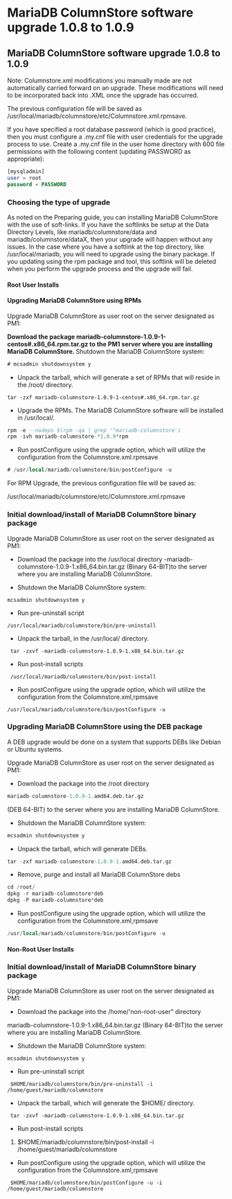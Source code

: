 # MariaDB ColumnStore software upgrade 1.0.8 to 1.0.9

## MariaDB ColumnStore software upgrade 1.0.8 to 1.0.9

Note: Columnstore.xml modifications you manually made are not automatically carried
forward on an upgrade. These modifications will need to be incorporated back into
.XML once the upgrade has occurred.

The previous configuration file will be saved as /usr/local/mariadb/columnstore/etc/Columnstore.xml.rpmsave.

If you have specified a root database password (which is good practice), then you must configure a .my.cnf file with user credentials for the upgrade process to use. Create a .my.cnf file in the user home directory with 600 file permissions with the following content (updating PASSWORD as appropriate):

```sql
[mysqladmin] 
user = root
password = PASSWORD
```

### Choosing the type of upgrade

As noted on the Preparing guide, you can installing MariaDB ColumnStore with the use of soft-links. If you have the softlinks be setup at the Data Directory Levels, like mariadb/columnstore/data and mariadb/columnstore/dataX, then your upgrade will happen without any issues.
In the case where you have a softlink at the top directory, like /usr/local/mariadb, you will need to upgrade using the binary package. If you updating using the rpm package and tool, this softlink will be deleted when you perform the upgrade process and the upgrade will fail.

#### Root User Installs

#### Upgrading MariaDB ColumnStore using RPMs

Upgrade MariaDB ColumnStore as user root on the server designated as PM1:

<strong> Download the package mariadb-columnstore-1.0.9-1-centos#.x86_64.rpm.tar.gz to the PM1 server where you are installing MariaDB ColumnStore.
</strong> Shutdown the MariaDB ColumnStore system:

```sql
# mcsadmin shutdownsystem y
```

- Unpack the tarball, which will generate a set of RPMs that will reside in the /root/ directory.

`tar -zxf mariadb-columnstore-1.0.9-1-centos#.x86_64.rpm.tar.gz`

- Upgrade the RPMs. The MariaDB ColumnStore software will be installed in /usr/local/.

```sql
rpm -e --nodeps $(rpm -qa | grep '^mariadb-columnstore')
rpm -ivh mariadb-columnstore-*1.0.9*rpm
```

- Run postConfigure using the upgrade option, which will utilize the configuration from
the Columnstore.xml.rpmsave

```sql
# /usr/local/mariadb/columnstore/bin/postConfigure -u
```

For RPM Upgrade, the previous configuration file will be saved as:

/usr/local/mariadb/columnstore/etc/Columnstore.xml.rpmsave

### Initial download/install of MariaDB ColumnStore binary package

Upgrade MariaDB ColumnStore as user root on the server designated as PM1:

- Download the package into the /usr/local directory
-mariadb-columnstore-1.0.9-1.x86_64.bin.tar.gz (Binary 64-BIT)to the
server where you are installing MariaDB ColumnStore.

- Shutdown the MariaDB ColumnStore system:

`mcsadmin shutdownsystem y`

- Run pre-uninstall script

`/usr/local/mariadb/columnstore/bin/pre-uninstall`

- Unpack the tarball, in the /usr/local/ directory.

` tar -zxvf -mariadb-columnstore-1.0.9-1.x86_64.bin.tar.gz`

- Run post-install scripts

` /usr/local/mariadb/columnstore/bin/post-install`

- Run postConfigure using the upgrade option, which will utilize the configuration from
the Columnstore.xml,rpmsave

`/usr/local/mariadb/columnstore/bin/postConfigure -u`

### Upgrading MariaDB ColumnStore using the DEB package

A DEB upgrade would be done on a system that supports DEBs like Debian or Ubuntu
systems.

Upgrade MariaDB ColumnStore as user root on the server designated as PM1:

- Download the package into the /root directory

```sql
mariadb-columnstore-1.0.9-1.amd64.deb.tar.gz
```

(DEB 64-BIT) to the server where you are installing MariaDB ColumnStore.

- Shutdown the MariaDB ColumnStore system:

```sql
mcsadmin shutdownsystem y
```

- Unpack the tarball, which will generate DEBs.

```sql
tar -zxf mariadb-columnstore-1.0.9-1.amd64.deb.tar.gz
```

- Remove, purge and install all MariaDB ColumnStore debs

```sql
cd /root/
dpkg -r mariadb-columnstore*deb
dpkg -P mariadb-columnstore*deb
```

- Run postConfigure using the upgrade option, which will utilize the
configuration from the Columnstore.xml,rpmsave

```sql
/usr/local/mariadb/columnstore/bin/postConfigure -u
```

#### Non-Root User Installs

### Initial download/install of MariaDB ColumnStore binary package

Upgrade MariaDB ColumnStore as user root on the server designated as PM1:

- Download the package into the /home/'non-root-user" directory

mariadb-columnstore-1.0.9-1.x86_64.bin.tar.gz (Binary 64-BIT)to the
server where you are installing MariaDB ColumnStore.

- Shutdown the MariaDB ColumnStore system:

`mcsadmin shutdownsystem y`

- Run pre-uninstall script

` $HOME/mariadb/columnstore/bin/pre-uninstall -i /home/guest/mariadb/columnstore`

- Unpack the tarball, which will generate the $HOME/ directory.

` tar -zxvf -mariadb-columnstore-1.0.9-1.x86_64.bin.tar.gz`

- Run post-install scripts 
<ol start="1"><li>$HOME/mariadb/columnstore/bin/post-install -i /home/guest/mariadb/columnstore<code>
</code></li></ol>

- Run postConfigure using the upgrade option, which will utilize the configuration from
the Columnstore.xml,rpmsave

` $HOME/mariadb/columnstore/bin/postConfigure -u -i /home/guest/mariadb/columnstore`
